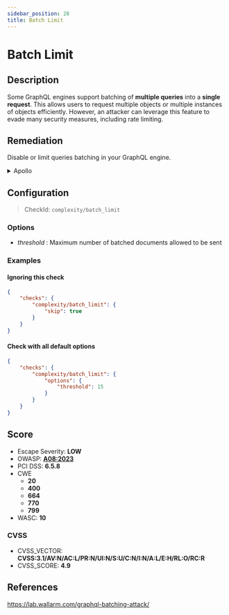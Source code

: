 ```yaml
---
sidebar_position: 28
title: Batch Limit
---
```


# Batch Limit

## Description

Some GraphQL engines support batching of **multiple queries** into a **single request**. This allows users to request multiple objects or multiple instances of objects efficiently.
However, an attacker can leverage this feature to evade many security measures, including rate limiting.

## Remediation

Disable or limit queries batching in your GraphQL engine.


<details>
    <summary>Apollo</summary>

Disable query batching in `ApolloServer` constructor options.

This remediation is supported by [GraphQL Armor](https://github.com/Escape-Technologies/graphql-armor) middleware.

Otherwise, you can switch off batching in the `ApolloServer` constructor options.

```javascript
const server = new ApolloServer({
  ...
  allowBatchedHttpRequests: false,
)}
```
Source: <https://www.apollographql.com/docs/apollo-server/requests/#batching>


</details>

## Configuration

> CheckId: `complexity/batch_limit`

### Options

- *threshold* : Maximum number of batched documents allowed to be sent



### Examples


#### Ignoring this check

```json
{
    "checks": {
        "complexity/batch_limit": {
            "skip": true
        }
    }
}
```


#### Check with all default options

```json
{
    "checks": {
        "complexity/batch_limit": {
            "options": {
                "threshold": 15
            }
        }
    }
}
```




## Score

- Escape Severity: **<span className="low-severity">LOW</span>**
- OWASP: **[A08:2023](https://github.com/OWASP/API-Security/blob/master/2023/en/src/0xa8-lack-of-protection-from-automated-threats.md)**
- PCI DSS: **6.5.8**
- CWE
  - **20**
  - **400**
  - **664**
  - **770**
  - **799**
- WASC: **10**



### CVSS

- CVSS_VECTOR: **CVSS:3.1/AV:N/AC:L/PR:N/UI:N/S:U/C:N/I:N/A:L/E:H/RL:O/RC:R**
- CVSS_SCORE: **4.9**

## References

https://lab.wallarm.com/graphql-batching-attack/
